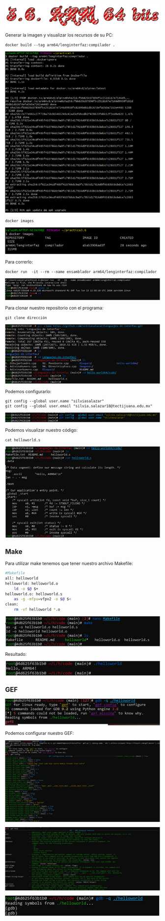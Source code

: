 
![](https://github.com/silviasalazar/Lenguajes-de-interfaz/blob/main/hello-world64/images/Cool%20Text%20-%2036%20ARM%2064%20bits%20370323854432618.png)

Generar la imagen y visualizar los recursos de su PC:

`docker build --tag arm64/lenginterfaz:compilador .` 

![](https://github.com/silviasalazar/Lenguajes-de-interfaz/blob/main/hello-world64/images/build.PNG)

`docker images`

![](https://github.com/silviasalazar/Lenguajes-de-interfaz/blob/main/hello-world64/images/images.PNG)

Para correrlo:

`docker run  -it --rm --name ensamblador arm64/lenginterfaz:compilador`

![](https://github.com/silviasalazar/Lenguajes-de-interfaz/blob/main/hello-world64/images/run.PNG)

Para clonar nuestro repositorio con el programa:

`git clone dirección`

![](https://github.com/silviasalazar/Lenguajes-de-interfaz/blob/main/hello-world64/images/git_clone.PNG)

Podemos configurarlo:
```
git config --global user.name "silviasalazar"
git config --global user.email "silvia.salazar18@tectijuana.edu.mx"
```

![](https://github.com/silviasalazar/Lenguajes-de-interfaz/blob/main/hello-world64/images/config.PNG)

Podemos visualizar nuestro código:

`cat helloworld.s`

![](https://github.com/silviasalazar/Lenguajes-de-interfaz/blob/main/hello-world64/images/cat.PNG)

## Make
Para utilizar make tenemos que tener nuestro archivo Makefile:
```bash
#Makefile
all: helloworld
helloworld: helloworld.o
	ld -o $@ $+
helloworld.o: helloworld.s
	as -g -mfpu=vfpv2 -o $@ $<
clean:
	rm -vf helloworld *.o

```
![](https://github.com/silviasalazar/Lenguajes-de-interfaz/blob/main/hello-world64/images/make.PNG)

Resultado:

![](https://github.com/silviasalazar/Lenguajes-de-interfaz/blob/main/hello-world64/images/ejecutar.PNG)

## GEF
![](https://github.com/silviasalazar/Lenguajes-de-interfaz/blob/main/hello-world64/images/installgef.PNG)

Podemos configurar nuestro GEF:

![](https://github.com/silviasalazar/Lenguajes-de-interfaz/blob/main/hello-world64/images/gef_config.PNG)

![](https://github.com/silviasalazar/Lenguajes-de-interfaz/blob/main/hello-world64/images/gef_help.PNG)

![](https://github.com/silviasalazar/Lenguajes-de-interfaz/blob/main/hello-world64/images/usegdb.PNG)

